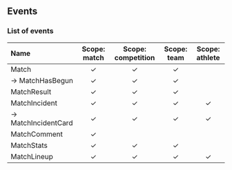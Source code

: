 ## Events

### List of events
|Name           |Scope: match|Scope: competition|Scope: team|Scope: athlete|
|:--------------|:----------:|:----------:|:----------:|:----------:|
|Match          |✓|✓|✓| |
|→ MatchHasBegun|✓|✓|✓| |
|MatchResult  |✓|✓|✓| |
|MatchIncident|✓|✓|✓|✓|
|→ MatchIncidentCard|✓|✓|✓|✓|
|MatchComment |✓| | | |
|MatchStats   |✓|✓|✓| |
|MatchLineup  |✓|✓|✓|✓|
